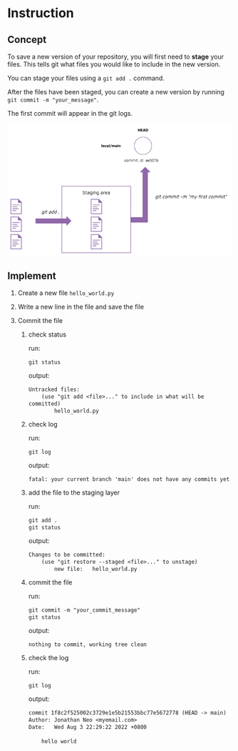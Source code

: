 # Instruction

## Concept 

To save a new version of your repository, you will first need to **stage** your files. This tells git what files you would like to include in the new version. 

You can stage your files using a `git add .` command. 

After the files have been staged, you can create a new version by running `git commit -m "your_message"`.

The first commit will appear in the git logs. 

![images/git-commit.png](images/git-commit.png)

## Implement  

1. Create a new file `hello_world.py`
2. Write a new line in the file and save the file 
3. Commit the file

    1. check status 

        run: 
        ```
        git status 
        ```

        output: 
        ```
        Untracked files:
            (use "git add <file>..." to include in what will be committed)
                hello_world.py
        ```

    2. check log 

        run: 
        ```
        git log 
        ```

        output: 
        ```
        fatal: your current branch 'main' does not have any commits yet
        ```


    3. add the file to the staging layer 
    
        run: 
        ```
        git add . 
        git status 
        ```

        output: 
        ```
        Changes to be committed:
            (use "git restore --staged <file>..." to unstage)
                new file:   hello_world.py
        ```

    4. commit the file 

        run: 
        ```
        git commit -m "your_commit_message"
        git status 
        ```

        output: 
        ```
        nothing to commit, working tree clean
        ```

    5. check the log 

        run: 
        ```
        git log 
        ```

        output: 
        ```
        commit 1f8c2f525002c3729e1e5b21553bbc77e5672778 (HEAD -> main)
        Author: Jonathan Neo <myemail.com>
        Date:   Wed Aug 3 22:29:22 2022 +0800

            hello world
        ```

